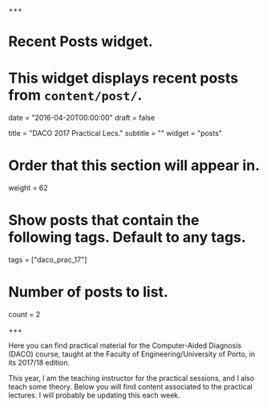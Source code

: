 +++
# Recent Posts widget.
# This widget displays recent posts from `content/post/`.

date = "2016-04-20T00:00:00"
draft = false

title = "DACO 2017 Practical Lecs."
subtitle = ""
widget = "posts"

# Order that this section will appear in.
weight = 62

# Show posts that contain the following tags. Default to any tags.
tags = ["daco_prac_17"]

# Number of posts to list.
count = 2

+++

Here you can find practical material for the Computer-Aided Diagnosis (DACO) course, taught at the Faculty of Engineering/University of Porto, in its 2017/18 edition.

This year, I am the teaching instructor for the practical sessions, and I also teach some theory.
Below you will find content associated to the practical lectures. I will probably be updating this each week.